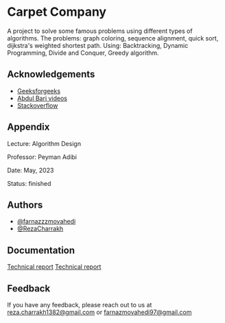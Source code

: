 # Carpet Company

A project to solve some famous problems using different types of algorithms. The problems: graph coloring, sequence alignment, quick sort, dijkstra's weighted shortest path. Using: Backtracking, Dynamic Programming, Divide and Conquer, Greedy algorithm. 


## Acknowledgements

 - [Geeksforgeeks](https://www.geeksforgeeks.org/)
 - [Abdul Bari videos](https://www.youtube.com/@abdul_bari)
 - [Stackoverflow](https://stackoverflow.com/)


## Appendix


Lecture: Algorithm Design

Professor: Peyman Adibi

Date: May, 2023

Status: finished


## Authors

- [@farnazzzmovahedi](https://github.com/farnazzzmovahedi)
- [@RezaCharrakh](https://github.com/RezaCharrakh)


## Documentation

[Technical report](https://github.com/farnazzzmovahedi/CarpetCompany/blob/main/CarpetCompany/%DA%AF%D8%B2%D8%A7%D8%B1%D8%B4%20%D9%81%D9%86%DB%8C.pdf)
[Technical report](https://github.com/farnazzzmovahedi/CarpetCompany/blob/main/CarpetCompany/%DA%AF%D8%B2%D8%A7%D8%B1%D8%B4%20%D9%81%D9%86%DB%8C.pdf)


## Feedback

If you have any feedback, please reach out to us at reza.charrakh1382@gmail.com or farnazmovahedi97@gmail.com
